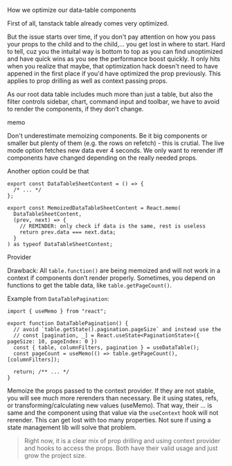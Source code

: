 How we optimize our data-table components

First of all, tanstack table already comes very optimized.

But the issue starts over time, if you don't pay attention on how you pass your props to the child and to the child,... you get lost in where to start. Hard to tell, cuz you the intuital way is bottom to top as you can find unoptimized and have quick wins as you see the performance boost quickly. It only hits when you realize that maybe, that optimization hack doesn't need to have appened in the first place if you'd have optimized the prop previously. This applies to prop drilling as well as context passing props.

As our root data table includes much more than just a table, but also the filter controls sidebar, chart, command input and toolbar, we have to avoid to render the components, if they don’t change.

memo

Don't underestimate memoizing components. Be it big components or smaller but plenty of them (e.g. the rows on refetch) - this is crutial. The live mode option fetches new data ever 4 seconds. We only want to rerender iff components have changed depending on the really needed props.

Another option could be that

```tsx
export const DataTableSheetContent = () => {
  /* ... */
};

export const MemoizedDataTableSheetContent = React.memo(
  DataTableSheetContent,
  (prev, next) => {
    // REMINDER: only check if data is the same, rest is useless
    return prev.data === next.data;
  }
) as typeof DataTableSheetContent;
```

Provider

Drawback: All `table.function()` are being memoized and will not work in a context if components don’t render properly. Sometimes, you depend on functions to get the table data, like `table.getPageCount()`.

Example from `DataTablePagination`:

```tsx
import { useMemo } from "react";

export function DataTablePagination() {
  // avoid `table.getState().pagination.pageSize` and instead use the
  // const [pagination, _] = React.useState<PaginationState>({ pageSize: 10, pageIndex: 0 })
  const { table, columnFilters, pagination } = useDataTable();
  const pageCount = useMemo(() => table.getPageCount(), [columnFilters]);

  return; /** ... */
}
```

Memoize the props passed to the context provider. If they are not stable, you will see much more rerenders than necessary. Be it using states, refs, or transforming/calculating new values (useMemo). That way, their ... is same and the component using that value via the `useContext` hook will not rerender. This can get lost with too many properties. Not sure if using a state management lib will solve that problem.

> Right now, it is a clear mix of prop drilling and using context provider and hooks to access the props. Both have their valid usage and just grow the project size.
